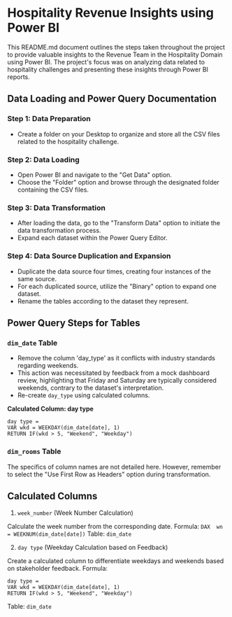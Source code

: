 # Hospitality Revenue Insights using Power BI

This README.md document outlines the steps taken throughout the project to provide valuable insights to the Revenue Team in the Hospitality Domain using Power BI. The project's focus was on analyzing data related to hospitality challenges and presenting these insights through Power BI reports.

## Data Loading and Power Query Documentation
### Step 1: Data Preparation
* Create a folder on your Desktop to organize and store all the CSV files related to the hospitality challenge.
### Step 2: Data Loading
* Open Power BI and navigate to the "Get Data" option.
* Choose the "Folder" option and browse through the designated folder containing the CSV files.
### Step 3: Data Transformation
* After loading the data, go to the "Transform Data" option to initiate the data transformation process.
* Expand each dataset within the Power Query Editor.
### Step 4: Data Source Duplication and Expansion
* Duplicate the data source four times, creating four instances of the same source.
* For each duplicated source, utilize the "Binary" option to expand one dataset.
* Rename the tables according to the dataset they represent.

## Power Query Steps for Tables
### `dim_date` Table
* Remove the column 'day_type' as it conflicts with industry standards regarding weekends.
* This action was necessitated by feedback from a mock dashboard review, highlighting that Friday and Saturday are typically considered weekends, contrary to the dataset's interpretation.
* Re-create `day_type` using calculated columns.
  
**Calculated Column: day type**
```DAX
day type = 
VAR wkd = WEEKDAY(dim_date[date], 1)
RETURN IF(wkd > 5, "Weekend", "Weekday")
```

### `dim_rooms` Table
The specifics of column names are not detailed here. However, remember to select the "Use First Row as Headers" option during transformation.

## Calculated Columns

1. `week_number` (Week Number Calculation)

Calculate the week number from the corresponding date.
Formula: ```DAX 
         wn = WEEKNUM(dim_date[date])```
Table: `dim_date`

2. `day type` (Weekday Calculation based on Feedback)

Create a calculated column to differentiate weekdays and weekends based on stakeholder feedback.
Formula:

```DAX
day type = 
VAR wkd = WEEKDAY(dim_date[date], 1)
RETURN IF(wkd > 5, "Weekend", "Weekday")
```
Table: `dim_date`
